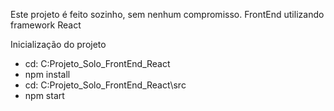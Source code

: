 Este projeto é feito sozinho, sem nenhum compromisso. FrontEnd utilizando framework React

Inicialização do projeto

- cd: C:Projeto_Solo_FrontEnd_React
- npm install
- cd: C:Projeto_Solo_FrontEnd_React\src
- npm start
